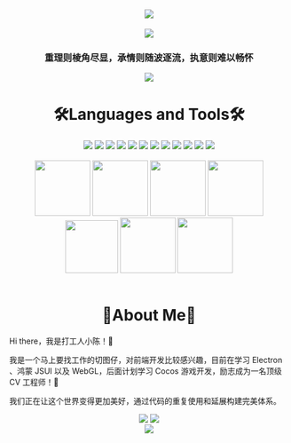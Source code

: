 <!-- dynamic typing effect 动态打字效果 -->
<h1 align="center">
<a href="https://github.com/Oguri-Chen/">
  <img src="https://readme-typing-svg.herokuapp.com/?lines=Hello%2C%20World!;打工人小陈的小窝&center=true&size=27" />
</a>
</h1>

<!-- knock code pictures 敲代码的图片 -->
<div align="center" ><img src="https://cdn.jsdelivr.net/gh/Oguri-Chen/Oguri-Chen/assets/images/coding.gif" /></div>
<h3 align="center">重理则棱角尽显，承情则随波逐流，执意则难以畅怀</h3>

<!-- Snake Code Contribution Map 贪吃蛇代码贡献图 -->
<div align="center">
<img src="https://cdn.jsdelivr.net/gh/Oguri-Chen/Oguri-Chen/profile-snake-contrib/github-contribution-grid-snake.svg" />
</div>

<!--  skill badge 技能徽章 -->
<h1 align="center">🛠Languages and Tools🛠</h1>
<div align="center">
<img src="https://img.shields.io/badge/html5%20-%23E34F26?&style=for-the-badge&logo=html5&logoColor=white" />
<img src="https://img.shields.io/badge/-CSS3-1572B6?style=for-the-badge&logo=css3" />
<img src="https://img.shields.io/badge/javascript%20-%23323330.svg?style=for-the-badge&logo=javascript" />
<img src="https://img.shields.io/badge/-TypeScript%20-%23323330?style=for-the-badge&logo=typescript" />
<img src="https://img.shields.io/badge/Vue-35495E?style=for-the-badge&logo=vue.js&logoColor=4FC08D" />
<img src="https://img.shields.io/badge/react-35495E?style=for-the-badge&logo=react" />
<img src="https://img.shields.io/badge/-Electron-35495E?style=for-the-badge&logo=electron" />
<img src="https://img.shields.io/badge/node%20-%2343853D?&style=for-the-badge&logo=node.js&logoColor=white" />
<img src="https://img.shields.io/badge/MongoDB-234ea94b?&style=for-the-badge&logo=mongodb&logoColor=white" />
<img src="https://img.shields.io/badge/git%20-%23F05033?&style=for-the-badge&logo=git&logoColor=white" />
<img src="https://img.shields.io/badge/-Github-000000?style=for-the-badge&logo=github&logoColor=FFFFFF">
<img src="https://img.shields.io/badge/-VS%20Code-007ACC?style=for-the-badge&logo=visual%20studio%20code&logoColor=white" />
</div>

<br>
<div align="center">
<img height="100" width="100" src="https://cdn.jsdelivr.net/gh/Oguri-Chen/Oguri-Chen/assets/images/html.webp">
<img height="100" width="100" src="https://cdn.jsdelivr.net/gh/Oguri-Chen/Oguri-Chen/assets/images/cssgif.webp">
<img height="100" width="100" src="https://cdn.jsdelivr.net/gh/Oguri-Chen/Oguri-Chen/assets/images/vscode.webp">
<img height="100" width="100" src="https://cdn.jsdelivr.net/gh/Oguri-Chen/Oguri-Chen/assets/images/react.webp">
<img height="95" width="95" src="https://cdn.jsdelivr.net/gh/Oguri-Chen/Oguri-Chen/assets/images/vue.webp">
<img height="100" width="100" src="https://cdn.jsdelivr.net/gh/Oguri-Chen/Oguri-Chen/assets/images/js.webp">
<img height="100" width="100" src="https://cdn.jsdelivr.net/gh/Oguri-Chen/Oguri-Chen/assets/images/github.webp">
</div>
<br>

<h1 align="center">🍪About Me🍪</h1>

Hi there，我是打工人小陈！👋

我是一个马上要找工作的切图仔，对前端开发比较感兴趣，目前在学习 Electron 、鸿蒙 JSUI 以及 WebGL，后面计划学习 Cocos 游戏开发，励志成为一名顶级 CV 工程师！🤡

我们正在让这个世界变得更加美好，通过代码的重复使用和延展构建完美体系。

<!--  readme 统计卡片 -->
<div align="center">
<img src="https://github-readme-stats.vercel.app/api?username=Oguri-Chen&show_icons=true&theme=dark&hide=contribs,prs" />
<img src="https://github-readme-stats.vercel.app/api/top-langs/?username=Oguri-Chen&layout=compact&theme=dark" />
</div>
<div align="center" >
<img src="./assets/images/girl.gif" />
</div>
